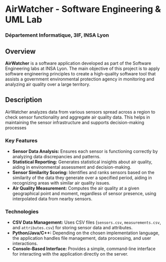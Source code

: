 # AirWatcher - Software Engineering & UML Lab
### Département Informatique, 3IF, INSA Lyon

## Overview
**AirWatcher** is a software application developed as part of the Software Engineering labs at INSA Lyon. The main objective of this project is to apply software engineering principles to create a high-quality software tool that assists a government environmental protection agency in monitoring and analyzing air quality over a large territory.

## Description
AirWatcher analyzes data from various sensors spread across a region to check sensor functionality and aggregate air quality data. This helps in maintaining the sensor infrastructure and supports decision-making processes

### Key Features
- **Sensor Data Analysis:** Ensures each sensor is functioning correctly by analyzing data discrepancies and patterns.
- **Statistical Reporting:** Generates statistical insights about air quality, aiding in environmental assessment and decision-making.
- **Sensor Similarity Scoring:** Identifies and ranks sensors based on the similarity of the data they generate over a specified period, aiding in recognizing areas with similar air quality issues.
- **Air Quality Measurement:** Computes the air quality at a given geographical point and moment, regardless of sensor presence, using interpolated data from nearby sensors.

### Technologies
- **CSV Data Management:** Uses CSV files (`sensors.csv`, `measurements.csv`, and `attributes.csv`) for storing sensor data and attributes.
- **Python/Java/C++:** Depending on the chosen implementation language, the application handles file management, data processing, and user interactions.
- **Console-Based Interface:** Provides a simple, command-line interface for interacting with the application directly on the server.

